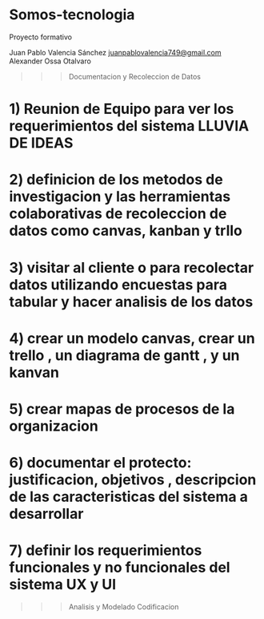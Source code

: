 # Somos-tecnologia
Proyecto formativo

Juan Pablo Valencia Sánchez
juanpablovalencia749@gmail.com    
Alexander Ossa Otalvaro


  >>>Documentacion y Recoleccion de Datos 
# 1) Reunion de Equipo para ver los requerimientos del sistema LLUVIA DE IDEAS
# 2) definicion de los metodos de investigacion y las herramientas colaborativas de recoleccion de datos como canvas, kanban y trllo
# 3) visitar al cliente o para recolectar datos utilizando encuestas para tabular y hacer analisis de los datos
# 4) crear un modelo canvas, crear un trello , un diagrama de gantt , y un kanvan
# 5) crear mapas de procesos de la organizacion
# 6) documentar el protecto: justificacion, objetivos , descripcion de las caracteristicas del sistema a desarrollar
# 7) definir los requerimientos funcionales y no funcionales del sistema UX y UI
  >>> Analisis y Modelado
  >>> Codificacion
